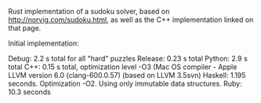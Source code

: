 Rust implementation of a sudoku solver, based on http://norvig.com/sudoku.html, as well as the C++ implementation linked on that page.

Initial implementation:

Debug: 2.2 s total for all "hard" puzzles
Release: 0.23 s total 
Python: 2.9 s total
C++: 0.15 s total, optimization level -O3 (Mac OS compiler - Apple LLVM version 6.0 (clang-600.0.57) (based on LLVM 3.5svn)
Haskell: 1.195 seconds.  Optimization -O2.  Using only immutable data structures.
Ruby: 10.3 seconds
